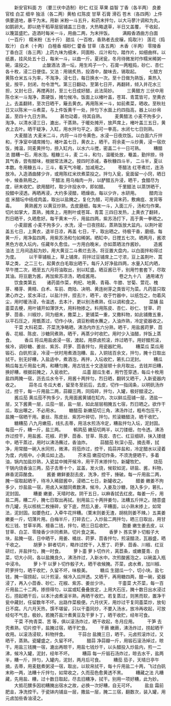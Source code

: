 <!-- { "loadSidebar": true } -->
　　新安官料面 方 （要三伏中造制）砂仁 红豆 草果 益智 丁香（各半两） 良姜 官桂 白芷 细辛 独活（各二两）黄柏 红陈皮 甘草 石膏 滑石 苍木（各四两）上件俱要道地，暴干为末。用新 米粉一斗五升，和药末拌匀，以大马蓼汁调和为丸，如鹅卵大。即以绝干稻草层层铺盖三日夜，大热略退草，半日又盖覆， 干收起，以篾篮盛贮。造酒时每米一斗，用曲二两，为末拌饭。
　　满殿香酒曲方白面（一百斤） 糯米粉（五十斤） 甜瓜（一百枚，香熟者去皮穣，捣取汁） 莲花（捣取汁） 白术（十两） 白檀香 缩砂仁 藿香 甘草（各五两） 木香（半两） 零陵香 丁香白芷（各三两）上药九味为细末，同面粉、瓜汁和匀，踏作片，如细曲样。以纸裹，挂风处五十日，每米一斗，以曲一斤。夏闭瓮，冬月待微发时作糯米稀粥一碗，温投之。
　　止酸酒法 酒一坛，用生鸡子一个，石膏一两粗捣，砂仁、杏仁各十枚，浸二日便佳。又法：用锡炙热，投酒中，酸味去，锡取起。
　　七醋方 黄陈仓米五斗为率，不淘净，浸七日，每日换水一次。至十日做为熟饭，乘热入瓮，按平，封闭，勿令泄气。第三日翻动，至第七日开，再翻转，倾入井花水三担，又封七日，再搅再封，至三七日成好醋，此法简妙。
　　三黄醋方 三伏中用陈仓米一斗淘净，蒸硬饭，摊匀候冷。饭面上以楮叶盖，苍耳、青蒿皆可，至黄衣上。去盖翻转，至次日晒干，簸去黄衣。再用陈米一斗，如前煮菜，晒收。至秋社日又以陈米一斗煮菜，与上件饭黄干一处，拌匀下水面上约四指高，器上以纱帛盖，至四十九日方熟。
　　甚勿动着，待其自熟。
　　麦黄醋法 小麦不拘多少，淘净。以清水浸三日，漉出，干蒸熟，于暖处摊开，放芦席上，楮叶盖三五日，黄衣上去叶。晒干疑净，入缸，用水拌匀平之，面可一拳高，水闭七七日则熟。
　　大麦醋法 大麦米二斗，内将一斗炒令黄色，水浸一日夜炊饭。以白面六斤拌和，于净室中铺席摊匀，楮叶盖七日，黄衣上，晒干。将余麦一斗炒黄，浸一宿炊饭，摊温，同麦黄拌匀，捺入缸内，以水六斗搅，密盖二十一日可熟。
　　糟醋法 腊糟一石，用水泡。粗糠三斗，麦 二斗，和匀，温暖处放，罨盖，勤拌捺，待其气香，尝有醋味，根据常法淋之。按四时添减，春秋糠四斗半， 二斗半，夏以本数。冬用糠五斗，三斗，看天气冷暖，加减用之。
　　枣醋法 红枣煮烂，连汤放冷。入造酒曲酵少许，或用陈红米炊煮菜投之。拌匀入瓮，瓮面留一小窍，晒日中，候香熟用之。
　　干醋法 用乌梅肉一升，以酽醋五升浸，晒干，食醋尽为度，研末收贮。欲用醋时，取少许投水中，即如醋。
　　千里醋法 以蒸饼晒干，投醋中浸透。再晒再浸，大约多浸醋，晒燥收。每以少许，水研用。
　　醋肉治疽 米醋坛中结成肉盖，取出以盐腌之，复化为醋，可用调末药，敷痈疽、发背等毒。
　　黄熟酱方 以黄豆炒熟，去皮磨细，每末一斗，入面三斤，汤和匀作果。切片如掌大，蒸熟，摊席上，用荆叶或苍耳、青蒿 三四日发热，上黄衣了翻转，烈日晒干，久晒愈好。每干黄末一斤，用盐四两，紫苏汤打下，高于黄一拳晒之。
　　小麦甜酱 小麦不拘多少，水洗，浸一日夜捞起，蒸熟饭放大盆内。以荆叶密盖五七日，上黄衣，退半日凉，再盖 七日，干，取出晒之。待极干香，磨细。每黄一斤，用净盐四两，用紫苏汤和匀如稀粥。晒缸中，日搅五七次。晒两月，酱浓黑色方收入坛内，任藏年久愈佳。一方用白晚米，亦如蒸晒法作酱妙。
　　造酱油法 三月间造起为妙。用大黄豆二斗煮烂去汤，将豆置大盘内，以白面拌和得过为度。
　　以干草铺板上，草上铺席，将拌过豆铺席上二寸浓，豆上盖荆叶、蒿草之类， 之二三七，起黄衣白毛取出晒干。每斤入好净盐四两，水量入缸内晒，早午搅二次，晒至五六月将油取出，别以缸盛。晒豆酱已干，别用竹套套下，尽取其油。将豆磨为酱，再加紫苏凉汤，晒成酱用。
　　
　　卷之九十八　通用诸方
　　饮食类第五
　　诸药苗作菜，枸杞、地黄、青葙、牛膝、甘菊、萱花、槐芽、椿芽、黄精、白术、车前、商陆、决明、黄连树芽之类皆可为菜。凡药苗只取漱心炸之，浆水泽过，以盐汁拌，捏去汁，晒干，收于竹器中，以纸包之，勿着风尘，用时暖汤浸，令温透，去本汁，更以别汤煮熟，任以调和食之。
　　菜脯 盐齑菜去梗，用叶铺开如薄饼大，用料物掺之。料用陈皮、杏仁、砂仁、甘草、莳萝、茴香、川椒炒，同为细末，撒菜上，更铺菜一重，又撒料物，如此铺撒五重，以平石压之，用甑蒸过，切作小块，调豆粉稠水蘸之，入油炸熟，冷定瓷器收之。
　　干菜 大科菘菜、芥菜洗净略晒，沸汤内炸五六分熟，晒干，用盐酱莳萝、茴香、花椒、陈皮、沙糖同煮熟，晒干，再蒸少时收贮。用时少入油醋，拌饭上蒸食。
　　香瓜 将瓜用盐卤浸一宿，渡起，用原卤煎滚，炸过晒干。用好醋煎滚，候冷，调砂糖、姜丝、紫苏、莳萝、茴香拌匀，用瓷器贮用。
　　糟菜瓜 菜瓜用锻石、白矾煎滚，冷浸一伏时用煮酒泡糟、盐，入铜钱百余文，拌匀，腌十日取出拭干。别无好糟，入盐适中，煮酒泡，再拌，入坛收贮，箬扎口泥封。
　　糟瓜 稍瓜每五斤用盐七两，和糟匀腌，用古钱五十文逐层顿十余月取出，去钱并旧糟，换好糟，根据前腌之，入瓮收贮。
　　瓜齑 甜瓜生者，用竹签穿透，每瓜十枚用盐四两腌一宿，沥去瓜水令干，用酱十两拌匀，烈日晒，翻转又晒干，入新瓷器内收之。
　　蒜冬瓜 冬瓜大者，留至冬至前后，去皮，切作一指阔条，以明矾汤炸过，控干，每一斤用盐二两，蒜瓣三两，同捣碎，拌匀，入罐，极好醋浸之。
　　酱瓜茄 黄瓜茄不拘多少，先用面酱黄铺在缸内，次以鲜瓜茄铺一层，洒盐一层，又下酱黄一层，瓜茄一层，盐一层，如此层层相腌五七宿，烈日晒之。欲作干瓜，取出曝之，不必用水。
　　糖醋茄 新嫩茄切三角，沸汤炸过，粗布包压干，盐腌一宿晒干用。姜丝、陈皮丝、紫苏叶碎切，拌匀。煎滚糖醋浇，晒干收贮。
　　糖糟茄 八九月嫩茄，线扎去蒂，用活水煎汤冷定，糟盐拌匀入坛，泥封固。每茄一斤，糟一斤，盐三两。
　　鹌鹑茄 嫩茄切两半，以刀镂细，勿令透。沸汤炸过控干，用盐酱、花椒、莳萝、茴香、甘草、陈皮、杏仁、红豆细研，抹入镂缝中，晒干蒸过，用时以沸汤蘸过，香油炸。
　　蒜醋茄 秋深小茄，摘去蒂，拭净，用常醋一碗入水同煎，微沸，将茄炸过，控干，捣蒜并盐和，冷定醋水以浸着为度，内瓶中。小黄瓜如上造。
　　芥末茄 嫩茄切作条，不须洗便晒干。多着油，锅内加盐炒熟，入瓷盆中摊开候冷，用干芥末掺拌匀，新罐牧贮。
　　烧茄 干锅内烧香油三两，茄子去蒂十个，盆盖，发火烧，候软如泥，研盐、酱，料物，麻香泥蒜酪食。
　　酱姜 嫩鲜姜刮去皮，洗净，控干，捶破。每一斤用盐二两，腌一宿取起晒干，待冷入稀甜酱中，浸晒二七日，新罐收之。
　　醋姜 嫩姜不拘多少，炒盐盐一宿，用卤入米醋同煮数沸，候冷，入姜及沙糖，随入多少，箬扎，泥封固。
　　糟姜 嫩姜，天晴时收。阴干五日，以麻香拭去红皮。每姜一斤，用盐二两，糟二斤，腌七日取出再拭。别用盐三十两拌姜匀，法糟五斤拌之。随意盛作几罐，先以核桃二枚捶碎，安下底，然后入姜，平糟面，以小熟末掺上，如常法，泥封固。如要色红，入牵牛花拌糟。（栗末则姜无渣，胡桃则姜不辣。）五美姜 嫩姜一斤，切薄片用。白梅半斤，打碎去仁，入炒盐二两拌匀，晒三日取出，用甘松三钱、甘草半两、檀香二钱，拌匀，晒三日后收贮。
　　胞姜 嫩生姜去皮，以甘草、白芷、零陵香少许同煮熟，切片食之美。
　　香萝卜 拣实萝卜切骰子大块，盐腌一宿，日中晒干，用姜、橘丝、莳萝、茴香拌匀，煎滚醋浇，瓦器盛，晒干收之。
　　胡萝卜 鲜者切片，略炸过控干，入葱丁、莳萝、茴香、川椒、红豆研烂，并盐拌匀，腌一时食。
　　萝卜齑 萝卜切作片，莴苣条，或嫩蔓青、白菜，切大小同，各以盐腌良久，沸汤炸过，入新水中。次煎酸酱泡之，以碗盖入瓶中浸冷。
　　萝卜干 以萝卜切作骰子大，晒干收候腌。芥菜，卤水煮，加川椒、莳萝拌匀，晒干收贮，久留不坏，味极美。
　　糖瓜 生甜瓜一个，切小块。盐七钱，腌一宿捞起，以汁煎滚，候冷入瓜拌透。又晒干，再用糖四两，醋一碗，瓷器浸了，再入小茴香、砂仁、花椒、紫苏、姜丝少许。
　　干齑菜 大芥菜，每一百斤用盐二十二两，掺捞得匀，以盆或缸叠叠放定，上用大石压，腌十数日出水浸过石，捞起晒干后，以本汁卤煮滚半熟，再晒干收贮。若复蒸过，则黑而软，置净干瓮中藏封，任留数年不坏。出路作菜极便。六月伏天，用炒过干复同齑菜炒，放旬日不腐。凡六月天热，馔不堪留，只以干齑同炒，不要入汤水，放冷再收起，可放经旬不气息，极妙。若腌芥盐汁煮黄豆及干萝卜丁，晒干收贮，经年可食。
　　干菜 不拘青菜、苦 等，俱以滚汤炸过，晒干收起，冬月应用。
　　干笋 去壳煮熟，切片控干，盐腌过宿，晒干贮食。
　　干蕨 嫩蕨，沸汤炸过，捞起晒干收用。以滚汤浸软，料物拌食。
　　干蒜台 盐腌三日，晒干。元卤煎滚炸过，又晒干，蒸熟。瓷罐盛之，久留不坏。
　　醋蒜 净蒜瓣一斤，用锻石滚汤焯过，晾干。用盐三钱腌一宿，漉出再晾干，用盐七钱炒干，以头醋投入炒盐内，煎一二沸，候冷入罐，泥封，经年不坏。
　　糟蒜 每一斤锻石汤炸过，晾去水干，盐两半，糟一斤，拌匀，入罐内，泥封，两月后可食。
　　糟茄 茄子，天晴日亭午摘，去蒂，用麦麸煮粥浸一宿，取出，以软帛拭干，每十斤用盐二十两，飞过白矾末称一两，法糟十斤拌匀，如常收之，久而茄色愈黄透不黑。
　　糟藏之法 凡糟藏，先用盐、糟，过十数日取起，尽去旧糟净，拭干。别用一项好糟，此为妙。
　　大抵花醭多因初糟腌出宿水之故，必换一次好糟，自无可坏。
　　盐韭 霜前肥韭，净洗控干。于瓷钵内铺韭一层，撒盐一层，腌二三宿，翻数次，装入罐，用元卤加些香油浸之。
